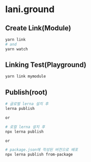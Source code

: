 # lani.ground

## Create Link(Module)

```bash
yarn link
# and
yarn watch
```

## Linking Test(Playground)

```bash
yarn link mymodule
```


## Publish(root)

```bash
# 글로벌 lerna 설치 후
lerna publish

or

# 로컬 lerna 설치 후
npx lerna publish

or

# package.json에 작성된 버전으로 배포
npx lerna publish from-package
```